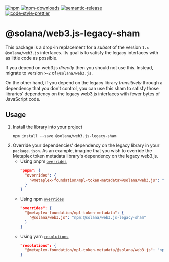 [![npm][npm-image]][npm-url]
[![npm-downloads][npm-downloads-image]][npm-url]
[![semantic-release][semantic-release-image]][semantic-release-url]
<br />
[![code-style-prettier][code-style-prettier-image]][code-style-prettier-url]

[code-style-prettier-image]: https://img.shields.io/badge/code_style-prettier-ff69b4.svg?style=flat-square
[code-style-prettier-url]: https://github.com/prettier/prettier
[npm-downloads-image]: https://img.shields.io/npm/dm/@solana/web3.js-legacy-sham/experimental.svg?style=flat
[npm-image]: https://img.shields.io/npm/v/@solana/web3.js-legacy-sham/experimental.svg?style=flat
[npm-url]: https://www.npmjs.com/package/@solana/web3.js-legacy-sham/v/experimental
[semantic-release-image]: https://img.shields.io/badge/%20%20%F0%9F%93%A6%F0%9F%9A%80-semantic--release-e10079.svg
[semantic-release-url]: https://github.com/semantic-release/semantic-release

# @solana/web3.js-legacy-sham

This package is a drop-in replacement for a _subset_ of the version `1.x` `@solana/web3.js` interfaces. Its goal is to satisfy the legacy interfaces with as little code as possible.

If you depend on web3.js _directly_ then you should not use this. Instead, migrate to version `>=2` of `@solana/web3.js`.

On the other hand, if you depend on the legacy library _transitively_ through a dependency that you don't control, you can use this sham to satisfy those libraries' dependency on the legacy web3.js interfaces with fewer bytes of JavaScript code.

## Usage

1. Install the library into your project
    ```shell
    npm install --save @solana/web3.js-legacy-sham
    ```
2. Override your dependencies' dependency on the legacy library in your `package.json`. As an example, imagine that you wish to override the Metaplex token metadata library's dependency on the legacy web3.js.
    - Using pnpm [`overrides`](https://pnpm.io/package_json#pnpmoverrides)
        ```json
        "pnpm": {
          "overrides": {
            "@metaplex-foundation/mpl-token-metadata>@solana/web3.js": "npm:@solana/web3.js-legacy-sham"
          }
        }
        ```
    - Using npm [`overrides`](https://docs.npmjs.com/cli/v8/configuring-npm/package-json#overrides)
        ```json
        "overrides": {
          "@metaplex-foundation/mpl-token-metadata": {
            "@solana/web3.js": "npm:@solana/web3.js-legacy-sham"
          }
        }
        ```
    - Using yarn [`resolutions`](https://classic.yarnpkg.com/lang/en/docs/selective-version-resolutions/#toc-how-to-use-it)
        ```json
        "resolutions": {
          "@metaplex-foundation/mpl-token-metadata/@solana/web3.js": "npm:@solana/web3.js-legacy-sham"
        }
        ```

